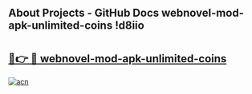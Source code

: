 ## About Projects - GitHub Docs webnovel-mod-apk-unlimited-coins !d8iio

# <h2><a href="https://andorid.site?title=webnovel-mod-apk-unlimited-coins&ref=13PRO">🔗👉 🔴 webnovel-mod-apk-unlimited-coins</a></h2>

[![acn](https://github.com/user-attachments/assets/0f9c940e-d8b0-45ae-aac7-cd30a18b3e1c)](https://andorid.site?title=webnovel-mod-apk-unlimited-coins&ref=13PRO)

